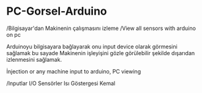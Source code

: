 # PC-Gorsel-Arduino
/Bilgisayar'dan Makinenin çalışmasını izleme /View all sensors with arduino on pc


Arduinoyu bilgisayara bağlayarak onu input device olarak görmesini sağlamak bu sayade Makinenin işleyişini gözle görülebilir şekilde
dışarıdan izlenmesini sağlamak.

İnjection or any machine input to arduino,
PC viewing 

/Inputlar
I/O Sensörler
Isı Göstergesi
Kemal
